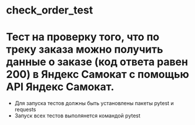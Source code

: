 # check_order_test
# Тест на проверку того, что по треку заказа можно получить данные о заказе (код ответа равен 200) в Яндекс Самокат с помощью API Яндекс Самокат.
- Для запуска тестов должны быть установлены пакеты pytest и requests
- Запуск всех тестов выполянется командой pytest
